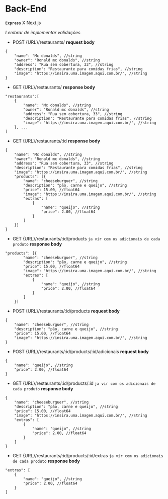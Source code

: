 # **Back-End**

**`Express`** X Next.js

_Lembrar de implementar validações_

- POST {URL}/restaurants/
__request body__
```
{
    "name": "Mc donalds", //string
    "owner": "Ronald mc donalds", //string
    "address": "Rua sem cobertura, 33", //string
    "description": "Restaurante para comidas frias", //string
    "image": "https://insira.uma.imagem.aqui.com.br/", //string
}
```
- GET {URL}/restaurants/
__response body__
```
"restaurants":[
    {
        "name": "Mc donalds", //string
        "owner": "Ronald mc donalds", //string
        "address": "Rua sem cobertura, 33", //string
        "description": "Restaurante para comidas frias", //string
        "image": "https://insira.uma.imagem.aqui.com.br/", //string
    }, ...
]
```
- GET {URL}/restaurants/:id
__response body__
```
{
    "name": "Mc donalds", //string
    "owner": "Ronald mc donalds", //string
    "address": "Rua sem cobertura, 33", //string
    "description": "Restaurante para comidas frias", //string
    "image": "https://insira.uma.imagem.aqui.com.br/", //string
    "products": [{
        "name": "cheeseburguer", //string
        "description": "pão, carne e queijo", //string
        "price": 15.00, //float64
        "image": "https://insira.uma.imagem.aqui.com.br/", //string
        "extras": [
            {
                "name": "queijo", //string
                "price": 2.00, //float64
            }
        ]
    }]
}
```
- GET {URL}/restaurants/:id/products
`ja vir com os adicionais de cada produto`
__response body__
```
"products": [{
        "name": "cheeseburguer", //string
        "description": "pão, carne e queijo", //string
        "price": 15.00, //float64
        "image": "https://insira.uma.imagem.aqui.com.br/", //string
        "extras": [
            {
                "name": "queijo", //string
                "price": 2.00, //float64
            }
        ]
    }]
```
- POST {URL}/restaurants/:id/products
__request body__
```
{
    "name": "cheeseburguer", //string
    "description": "pão, carne e queijo", //string
    "price": 15.00, //float64
    "image": "https://insira.uma.imagem.aqui.com.br/", //string     
}
```
- POST {URL}/restaurants/:id/products/:id/adicionais
__request body__
```
{
    "name": "queijo", //string
    "price": 2.00, //float64      
}
```

- GET {URL}/restaurants/:id/products/:id
`ja vir com os adicionais de cada produto`
__response body__
```
{
    "name": "cheeseburguer", //string
    "description": "pão, carne e queijo", //string
    "price": 15.00, //float64
    "image": "https://insira.uma.imagem.aqui.com.br/", //string
    "extras": [
        {
            "name": "queijo", //string
            "price": 2.00, //float64
        }
    ]
}
```
- GET {URL}/restaurants/:id/products/:id/extras
`ja vir com os adicionais de cada produto`
__response body__
```
"extras": [
    {
        "name": "queijo", //string
        "price": 2.00, //float64
    }
]
```
